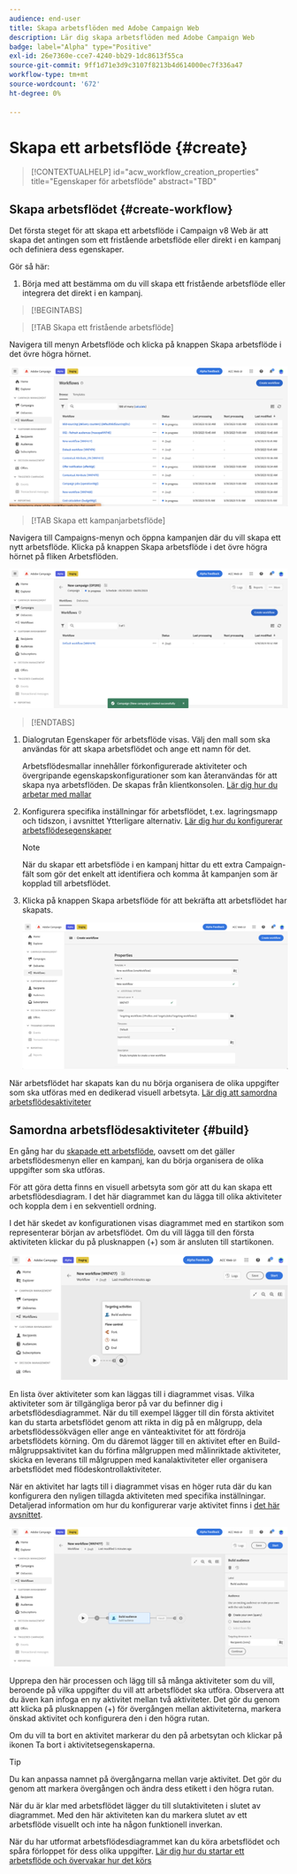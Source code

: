 ```yaml
---
audience: end-user
title: Skapa arbetsflöden med Adobe Campaign Web
description: Lär dig skapa arbetsflöden med Adobe Campaign Web
badge: label="Alpha" type="Positive"
exl-id: 26e7360e-cce7-4240-bb29-1dc8613f55ca
source-git-commit: 9ff1d71e3d9c3107f8213b4d614000ec7f336a47
workflow-type: tm+mt
source-wordcount: '672'
ht-degree: 0%

---
```



# Skapa ett arbetsflöde {#create}

>[!CONTEXTUALHELP]
>id="acw_workflow_creation_properties"
>title="Egenskaper för arbetsflöde"
>abstract="TBD"

## Skapa arbetsflödet {#create-workflow}

Det första steget för att skapa ett arbetsflöde i Campaign v8 Web är att skapa det antingen som ett fristående arbetsflöde eller direkt i en kampanj och definiera dess egenskaper.

Gör så här:

1. Börja med att bestämma om du vill skapa ett fristående arbetsflöde eller integrera det direkt i en kampanj.

>[!BEGINTABS]

>[!TAB Skapa ett fristående arbetsflöde]

Navigera till menyn Arbetsflöde och klicka på knappen Skapa arbetsflöde i det övre högra hörnet.

![](assets/workflow-create-standalone.png)

>[!TAB Skapa ett kampanjarbetsflöde]

Navigera till Campaigns-menyn och öppna kampanjen där du vill skapa ett nytt arbetsflöde. Klicka på knappen Skapa arbetsflöde i det övre högra hörnet på fliken Arbetsflöden.

![](assets/workflow-create-campaign.png)

>[!ENDTABS]

1. Dialogrutan Egenskaper för arbetsflöde visas. Välj den mall som ska användas för att skapa arbetsflödet och ange ett namn för det.

   Arbetsflödesmallar innehåller förkonfigurerade aktiviteter och övergripande egenskapskonfigurationer som kan återanvändas för att skapa nya arbetsflöden. De skapas från klientkonsolen. [Lär dig hur du arbetar med mallar](https://experienceleague.adobe.com/docs/campaign/automation/workflows/introduction/build-a-workflow.html#workflow-templates)

1. Konfigurera specifika inställningar för arbetsflödet, t.ex. lagringsmapp och tidszon, i avsnittet Ytterligare alternativ. [Lär dig hur du konfigurerar arbetsflödesegenskaper](workflow-settings.md)

   >[!NOTE]
   >
   >När du skapar ett arbetsflöde i en kampanj hittar du ett extra Campaign-fält som gör det enkelt att identifiera och komma åt kampanjen som är kopplad till arbetsflödet.

1. Klicka på knappen Skapa arbetsflöde för att bekräfta att arbetsflödet har skapats.

   ![](assets/workflow-create.png)

När arbetsflödet har skapats kan du nu börja organisera de olika uppgifter som ska utföras med en dedikerad visuell arbetsyta. [Lär dig att samordna arbetsflödesaktiviteter](#build)

## Samordna arbetsflödesaktiviteter {#build}

En gång har du [skapade ett arbetsflöde](create-workflow.md), oavsett om det gäller arbetsflödesmenyn eller en kampanj, kan du börja organisera de olika uppgifter som ska utföras.

För att göra detta finns en visuell arbetsyta som gör att du kan skapa ett arbetsflödesdiagram. I det här diagrammet kan du lägga till olika aktiviteter och koppla dem i en sekventiell ordning.

I det här skedet av konfigurationen visas diagrammet med en startikon som representerar början av arbetsflödet. Om du vill lägga till den första aktiviteten klickar du på plusknappen (+) som är ansluten till startikonen.

![](assets/workflow-start.png)

En lista över aktiviteter som kan läggas till i diagrammet visas. Vilka aktiviteter som är tillgängliga beror på var du befinner dig i arbetsflödesdiagrammet. När du till exempel lägger till din första aktivitet kan du starta arbetsflödet genom att rikta in dig på en målgrupp, dela arbetsflödessökvägen eller ange en vänteaktivitet för att fördröja arbetsflödets körning. Om du däremot lägger till en aktivitet efter en Build-målgruppsaktivitet kan du förfina målgruppen med målinriktade aktiviteter, skicka en leverans till målgruppen med kanalaktiviteter eller organisera arbetsflödet med flödeskontrollaktiviteter.

När en aktivitet har lagts till i diagrammet visas en höger ruta där du kan konfigurera den nyligen tillagda aktiviteten med specifika inställningar. Detaljerad information om hur du konfigurerar varje aktivitet finns i [det här avsnittet](get-started-activities.md).

![](assets/workflow-configure-activities.png)

Upprepa den här processen och lägg till så många aktiviteter som du vill, beroende på vilka uppgifter du vill att arbetsflödet ska utföra. Observera att du även kan infoga en ny aktivitet mellan två aktiviteter. Det gör du genom att klicka på plusknappen (+) för övergången mellan aktiviteterna, markera önskad aktivitet och konfigurera den i den högra rutan.

Om du vill ta bort en aktivitet markerar du den på arbetsytan och klickar på ikonen Ta bort i aktivitetsegenskaperna.

>[!TIP]
>
>Du kan anpassa namnet på övergångarna mellan varje aktivitet. Det gör du genom att markera övergången och ändra dess etikett i den högra rutan.

När du är klar med arbetsflödet lägger du till slutaktiviteten i slutet av diagrammet. Med den här aktiviteten kan du markera slutet av ett arbetsflöde visuellt och inte ha någon funktionell inverkan.

När du har utformat arbetsflödesdiagrammet kan du köra arbetsflödet och spåra förloppet för dess olika uppgifter. [Lär dig hur du startar ett arbetsflöde och övervakar hur det körs](start-monitor-workflows.md)
